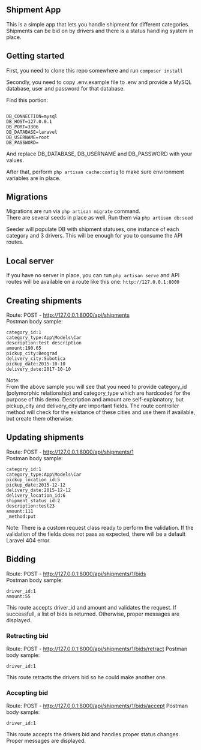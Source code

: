## Shipment App

This is a simple app that lets you handle shipment for different categories.
Shipments can be bid on by drivers and there is a status handling system in place.

## Getting started

First, you need to clone this repo somewhere and run `composer install`  

Secondly, you need to copy .env.example file to .env and provide a MySQL database, user and password for that database.   

Find this portion:  
```

DB_CONNECTION=mysql
DB_HOST=127.0.0.1
DB_PORT=3306
DB_DATABASE=laravel
DB_USERNAME=root
DB_PASSWORD=

```

And replace DB_DATABASE, DB_USERNAME and DB_PASSWORD with your values.  

After that, perform `php artisan cache:config` to make sure environment variables are in place.  

## Migrations

Migrations are run via `php artisan migrate` command.  
There are several seeds in place as well. Run them via `php artisan db:seed`  

Seeder will populate DB with shipment statuses, one instance of each category and 3 drivers. This will be enough for you to consume the API routes.

## Local server

If you have no server in place, you can run `php artisan serve` and API routes will be available on a route like this one: `http://127.0.0.1:8000`

## Creating shipments

Route: POST - http://127.0.0.1:8000/api/shipments  
Postman body sample:  
```
category_id:1
category_type:App\Models\Car
description:test description
amount:190.65
pickup_city:Beograd
delivery_city:Subotica
pickup_date:2015-10-10
delivery_date:2017-10-10

```
Note:  
From the above sample you will see that you need to provide category_id (polymorphic relationship) and category_type which are hardcoded for the purpose of this demo.
Description and amount are self-explanatory, but pickup_city and delivery_city are important fields. The route controller method will check for the existance of these cities and use them if available, but create them otherwise.

## Updating shipments

Route: POST - http://127.0.0.1:8000/api/shipments/1  
Postman body sample:
```
category_id:1
category_type:App\Models\Car
pickup_location_id:5
pickup_date:2015-12-12
delivery_date:2015-12-12
delivery_location_id:6
shipment_status_id:2
description:test23
amount:111
_method:put
```
Note: There is a custom request class ready to perform the validation. If the validation of the fields does not pass as expected, there will be a default Laravel 404 error.

## Bidding

Route: POST - http://127.0.0.1:8000/api/shipments/1/bids  
Postman body sample:
```
driver_id:1
amount:55
```
This route accepts driver_id and amount and validates the request. If successfull, a list of bids is returned. Otherwise, proper messages are displayed.

### Retracting bid
Route: POST - http://127.0.0.1:8000/api/shipments/1/bids/retract
Postman body sample:
```
driver_id:1
```
This route retracts the drivers bid so he could make another one.  


### Accepting bid
Route: POST - http://127.0.0.1:8000/api/shipments/1/bids/accept
Postman body sample:
```
driver_id:1
```
This route accepts the drivers bid and handles proper status changes.  
Proper messages are displayed. 
